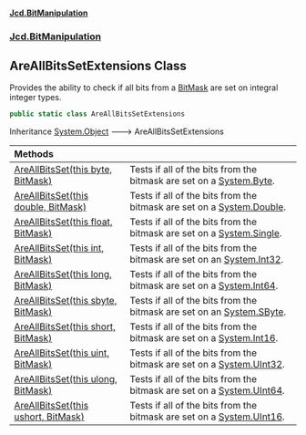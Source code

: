 #### [Jcd.BitManipulation](index.md 'index')
### [Jcd.BitManipulation](Jcd.BitManipulation.md 'Jcd.BitManipulation')

## AreAllBitsSetExtensions Class

Provides the ability to check if all bits from a [BitMask](Jcd.BitManipulation.BitMask.md 'Jcd.BitManipulation.BitMask') are set on integral integer types.

```csharp
public static class AreAllBitsSetExtensions
```

Inheritance [System.Object](https://docs.microsoft.com/en-us/dotnet/api/System.Object 'System.Object') &#129106; AreAllBitsSetExtensions

| Methods                                                                                                                                                                                                                                           |                                                                                                                                                    |
|:--------------------------------------------------------------------------------------------------------------------------------------------------------------------------------------------------------------------------------------------------|:---------------------------------------------------------------------------------------------------------------------------------------------------|
| [AreAllBitsSet(this byte, BitMask)](Jcd.BitManipulation.AreAllBitsSetExtensions.AreAllBitsSet(thisbyte,Jcd.BitManipulation.BitMask).md 'Jcd.BitManipulation.AreAllBitsSetExtensions.AreAllBitsSet(this byte, Jcd.BitManipulation.BitMask)')       | Tests if all of the bits from the bitmask are set on a [System.Byte](https://docs.microsoft.com/en-us/dotnet/api/System.Byte 'System.Byte').       |
| [AreAllBitsSet(this double, BitMask)](Jcd.BitManipulation.AreAllBitsSetExtensions.AreAllBitsSet(thisdouble,Jcd.BitManipulation.BitMask).md 'Jcd.BitManipulation.AreAllBitsSetExtensions.AreAllBitsSet(this double, Jcd.BitManipulation.BitMask)') | Tests if all of the bits from the bitmask are set on a [System.Double](https://docs.microsoft.com/en-us/dotnet/api/System.Double 'System.Double'). |
| [AreAllBitsSet(this float, BitMask)](Jcd.BitManipulation.AreAllBitsSetExtensions.AreAllBitsSet(thisfloat,Jcd.BitManipulation.BitMask).md 'Jcd.BitManipulation.AreAllBitsSetExtensions.AreAllBitsSet(this float, Jcd.BitManipulation.BitMask)')    | Tests if all of the bits from the bitmask are set on a [System.Single](https://docs.microsoft.com/en-us/dotnet/api/System.Single 'System.Single'). |
| [AreAllBitsSet(this int, BitMask)](Jcd.BitManipulation.AreAllBitsSetExtensions.AreAllBitsSet(thisint,Jcd.BitManipulation.BitMask).md 'Jcd.BitManipulation.AreAllBitsSetExtensions.AreAllBitsSet(this int, Jcd.BitManipulation.BitMask)')          | Tests if all of the bits from the bitmask are set on an [System.Int32](https://docs.microsoft.com/en-us/dotnet/api/System.Int32 'System.Int32').   |
| [AreAllBitsSet(this long, BitMask)](Jcd.BitManipulation.AreAllBitsSetExtensions.AreAllBitsSet(thislong,Jcd.BitManipulation.BitMask).md 'Jcd.BitManipulation.AreAllBitsSetExtensions.AreAllBitsSet(this long, Jcd.BitManipulation.BitMask)')       | Tests if all of the bits from the bitmask are set on a [System.Int64](https://docs.microsoft.com/en-us/dotnet/api/System.Int64 'System.Int64').    |
| [AreAllBitsSet(this sbyte, BitMask)](Jcd.BitManipulation.AreAllBitsSetExtensions.AreAllBitsSet(thissbyte,Jcd.BitManipulation.BitMask).md 'Jcd.BitManipulation.AreAllBitsSetExtensions.AreAllBitsSet(this sbyte, Jcd.BitManipulation.BitMask)')    | Tests if all of the bits from the bitmask are set on an [System.SByte](https://docs.microsoft.com/en-us/dotnet/api/System.SByte 'System.SByte').   |
| [AreAllBitsSet(this short, BitMask)](Jcd.BitManipulation.AreAllBitsSetExtensions.AreAllBitsSet(thisshort,Jcd.BitManipulation.BitMask).md 'Jcd.BitManipulation.AreAllBitsSetExtensions.AreAllBitsSet(this short, Jcd.BitManipulation.BitMask)')    | Tests if all of the bits from the bitmask are set on a [System.Int16](https://docs.microsoft.com/en-us/dotnet/api/System.Int16 'System.Int16').    |
| [AreAllBitsSet(this uint, BitMask)](Jcd.BitManipulation.AreAllBitsSetExtensions.AreAllBitsSet(thisuint,Jcd.BitManipulation.BitMask).md 'Jcd.BitManipulation.AreAllBitsSetExtensions.AreAllBitsSet(this uint, Jcd.BitManipulation.BitMask)')       | Tests if all of the bits from the bitmask are set on a [System.UInt32](https://docs.microsoft.com/en-us/dotnet/api/System.UInt32 'System.UInt32'). |
| [AreAllBitsSet(this ulong, BitMask)](Jcd.BitManipulation.AreAllBitsSetExtensions.AreAllBitsSet(thisulong,Jcd.BitManipulation.BitMask).md 'Jcd.BitManipulation.AreAllBitsSetExtensions.AreAllBitsSet(this ulong, Jcd.BitManipulation.BitMask)')    | Tests if all of the bits from the bitmask are set on a [System.UInt64](https://docs.microsoft.com/en-us/dotnet/api/System.UInt64 'System.UInt64'). |
| [AreAllBitsSet(this ushort, BitMask)](Jcd.BitManipulation.AreAllBitsSetExtensions.AreAllBitsSet(thisushort,Jcd.BitManipulation.BitMask).md 'Jcd.BitManipulation.AreAllBitsSetExtensions.AreAllBitsSet(this ushort, Jcd.BitManipulation.BitMask)') | Tests if all of the bits from the bitmask are set on a [System.UInt16](https://docs.microsoft.com/en-us/dotnet/api/System.UInt16 'System.UInt16'). |
